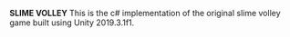 **SLIME VOLLEY**
This is the c# implementation of the original slime volley game built using Unity 2019.3.1f1.